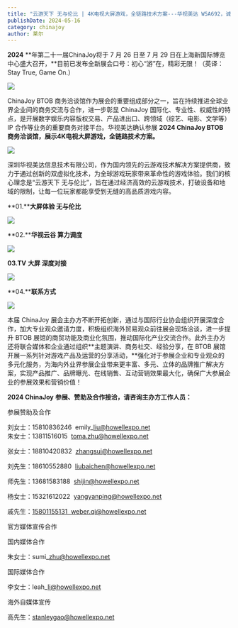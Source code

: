 ```yaml
---
title: "云游天下 无与伦比 | 4K电视大屏游戏，全链路技术方案---华视美达 W5A692，诚挚邀约"
publishDate: 2024-05-16
category: chinajoy
author: 莱尔
---
```


**2024** **年第二十一届ChinaJoy将于 7 月 26 日至 7 月 29 日在上海新国际博览中心盛大召开，**目前已发布全新展会口号：初心“游”在，精彩无限！（英译：Stay True, Game On.）

![](https://ec-net-1251389766.cos.ap-shanghai.myqcloud.com/wp-content/uploads/2024/05/20240516222403737-1024x576.jpg)

ChinaJoy BTOB 商务洽谈馆作为展会的重要组成部分之一，旨在持续推进全球业界企业间的商务交流与合作，进一步彰显 ChinaJoy 国际化、专业性、权威性的特点，是开展数字娱乐内容版权交易、产品进出口、跨领域（综艺、电影、文学等） IP 合作等业务的重要商务对接平台。华视美达确认参展 **2024 ChinaJoy BTOB** **商务洽谈馆，展示4K电视大屏游戏，全链路技术方案。**

![](https://ec-net-1251389766.cos.ap-shanghai.myqcloud.com/wp-content/uploads/2024/05/20240516222402176.jpg)

深圳华视美达信息技术有限公司，作为国内领先的云游戏技术解决方案提供商，致力于通过创新的双虚拟化技术，为全球游戏玩家带来革命性的游戏体验。我们的核心理念是“云游天下 无与伦比”，旨在通过经济高效的云游戏技术，打破设备和地域的限制，让每一位玩家都能享受到无缝的高品质游戏内容。

**01.****大屏体验 无与伦比**

![](https://ec-net-1251389766.cos.ap-shanghai.myqcloud.com/wp-content/uploads/2024/05/20240516222427204-1024x576.jpg)

**02.****华视云谷 算力调度**

![](https://ec-net-1251389766.cos.ap-shanghai.myqcloud.com/wp-content/uploads/2024/05/20240516222429846-1024x576.jpg)

**03.TV** **大屏 深度对接**

![](https://ec-net-1251389766.cos.ap-shanghai.myqcloud.com/wp-content/uploads/2024/05/20240516222428519-1024x576.jpg)

**04.****联系方式**

![](https://ec-net-1251389766.cos.ap-shanghai.myqcloud.com/wp-content/uploads/2024/05/20240516222431417-1024x576.jpg)

本届 ChinaJoy 展会主办方不断开拓创新，通过与国际行业协会组织开展深度合作，加大专业观众邀请力度，积极组织海外贸易观众前往展会现场洽谈，进一步提升 BTOB 展馆的商贸功能及商业化氛围，推动国际化产业交流合作。此外主办方还将联合媒体和企业通过组织**主题演讲、商务社交、经验分享，在 BTOB 展馆开展一系列针对游戏产品及运营的分享活动，**强化对于参展企业和专业观众的多元化服务，为海内外业界参展企业带来更丰富、多元、立体的品牌推广解决方案，实现产品推广、品牌曝光、在线销售、互动营销效果最大化，确保广大参展企业的参展效果和营销价值！

**2024 ChinaJoy** **参展、赞助及合作接洽，请咨询主办方工作人员：**

  
参展赞助及合作

刘女士：15810836246  emily\_liu@howellexpo.net  
朱女士：13811516015  toma.zhu@howellexpo.net

张女士：18810420832  zhangsui@howellexpo.net

刘先生：18610552880  liubaichen@howellexpo.net

师先生：13681583188  shijin@howellexpo.net

杨女士：15321612022  yangyanping@howellexpo.net

戚先生：[15801155131  weber.qi@howellexpo.net](mailto:15801155131%20%20weber.qi@howellexpo.net)

  
官方媒体宣传合作

国内媒体合作

朱女士：sumi\_zhu@howellexpo.net

国际媒体合作

李女士：leah\_li@howellexpo.net

海外自媒体宣传

高先生：stanleygao@howellexpo.net
